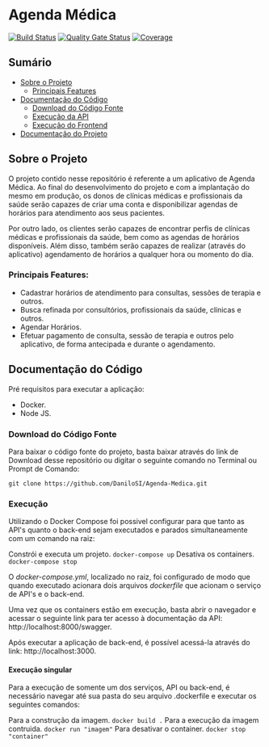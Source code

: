 # Agenda Médica

[![Build Status](https://travis-ci.org/DaniloSI/Agenda-Medica.svg?branch=master)](https://travis-ci.org/DaniloSI/Agenda-Medica) [![Quality Gate Status](https://sonarcloud.io/api/project_badges/measure?project=DaniloSI_Agenda-Medica&metric=alert_status)](https://sonarcloud.io/dashboard?id=DaniloSI_Agenda-Medica) [![Coverage](https://sonarcloud.io/api/project_badges/measure?project=DaniloSI_Agenda-Medica&metric=coverage)](https://sonarcloud.io/dashboard?id=DaniloSI_Agenda-Medica)

## Sumário
- [Sobre o Projeto](https://github.com/DaniloSI/Agenda-Medica#sobre-o-projeto)
  - [Principais Features](https://github.com/DaniloSI/Agenda-Medica#principais-features)
- [Documentação do Código](https://github.com/DaniloSI/Agenda-Medica#documenta%C3%A7%C3%A3o-do-c%C3%B3digo)
  - [Download do Código Fonte](https://github.com/DaniloSI/Agenda-Medica#download-do-c%C3%B3digo-fonte)
  - [Execução da API](https://github.com/DaniloSI/Agenda-Medica#execu%C3%A7%C3%A3o-da-api)
  - [Execução do Frontend](https://github.com/DaniloSI/Agenda-Medica#execu%C3%A7%C3%A3o-do-frontend)
- [Documentação do Projeto](https://github.com/DaniloSI/Agenda-Medica/wiki)

## Sobre o Projeto

O projeto contido nesse repositório é referente a um aplicativo de Agenda Médica. Ao final do desenvolvimento do projeto e com a implantação do mesmo em produção, os donos de clínicas médicas e profissionais da saúde serão capazes de criar uma conta e disponibilizar agendas de horários para atendimento aos seus pacientes.

Por outro lado, os clientes serão capazes de encontrar perfis de clínicas médicas e profissionais da saúde, bem como as agendas de horários disponíveis. Além disso, também serão capazes de realizar (através do aplicativo) agendamento de horários a qualquer hora ou momento do dia.

### Principais Features:
  - Cadastrar horários de atendimento para consultas, sessões de terapia e outros.
  - Busca refinada por consultórios, profissionais da saúde, clínicas e outros.
  - Agendar Horários.
  - Efetuar pagamento de consulta, sessão de terapia e outros pelo aplicativo, de forma antecipada e durante o agendamento.

## Documentação do Código

Pré requisitos para executar a aplicação:

  - Docker.
  - Node JS.

### Download do Código Fonte

Para baixar o código fonte do projeto, basta baixar através do link de Download desse repositório ou digitar o seguinte comando no Terminal ou Prompt de Comando:

`git clone https://github.com/DaniloSI/Agenda-Medica.git`

### Execução 

Utilizando o Docker Compose foi possivel configurar para que tanto as API's quanto o back-end sejam executados e parados  simultaneamente com um comando na raiz:

Constrói e executa um projeto.
`docker-compose up`
Desativa os containers.
`docker-compose stop`

O *docker-compose.yml*, localizado no raiz, foi configurado de modo que quando executado acionara dois arquivos *dockerfile* que  acionam o serviço de API's e o back-end.

Uma vez que os containers estão em execução, basta abrir o navegador e acessar o seguinte link para ter acesso à documentação da API: http://localhost:8000/swagger.

Após executar a aplicação de back-end, é possível acessá-la através do link: http://localhost:3000.

#### Execução singular

Para a execução de somente um dos serviços, API ou back-end, é necessário navegar até sua pasta do seu arquivo .dockerfile e executar os seguintes comandos:

Para a construção da imagem.
`docker build .`
Para a execução da imagem contruida.
`docker run "imagem"`
Para desativar o container.
`docker stop "container"`
